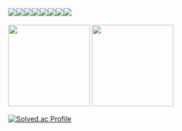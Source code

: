 <div style="display:flex; flex-direction:row;">
  <img src="https://img.shields.io/badge/Java-007396?style=for-the-badge&logo=Java&logoColor=white">
  <img src="https://img.shields.io/badge/Spring Boot-6DB33F?style=for-the-badge&logo=spring boot&logoColor=white"> 
  <img src="https://img.shields.io/badge/python-3776AB?style=for-the-badge&logo=python&logoColor=white">
  <img src="https://img.shields.io/badge/node.js-339933?style=for-the-badge&logo=Node.js&logoColor=white"/>
  <br>
  <img src="https://img.shields.io/badge/mysql-4479A1?style=for-the-badge&logo=mysql&logoColor=white">
  <img src="https://img.shields.io/badge/mariaDB-003545?style=for-the-badge&logo=mariaDB&logoColor=white"/>
  <img src="https://img.shields.io/badge/postgresql-4169E1?style=for-the-badge&logo=postgresql&logoColor=white"/>
  <img src="https://img.shields.io/badge/aws-232F3E?style=for-the-badge&logo=amazonaws&logoColor=white"/>
</div>
<br>
<div>
  <img src="https://github-readme-stats.vercel.app/api/top-langs/?username=TaeGyeong115&layout=compact&theme=dracula" height="165">
  <img src="https://github-readme-stats.vercel.app/api?username=TaeGyeong115&hide=stars,contribs&count_private=true&layout=compact&theme=dracula" height="165">
</div>


[![Solved.ac Profile](http://mazassumnida.wtf/api/v2/generate_badge?boj=taylor115)](https://solved.ac/taylor115/)
